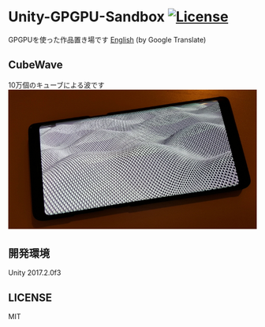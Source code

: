# Unity-GPGPU-Sandbox [![License](https://img.shields.io/badge/license-MIT-lightgrey.svg)](http://mit-license.org)
GPGPUを使った作品置き場です [English](https://translate.google.com/translate?sl=ja&tl=en&u=https://github.com/setchi/Unity-GPGPU-Sandbox) (by Google Translate)

## CubeWave
10万個のキューブによる波です
![cubewave](Documents/CubeWave.jpg)

## 開発環境
Unity 2017.2.0f3

## LICENSE
MIT
